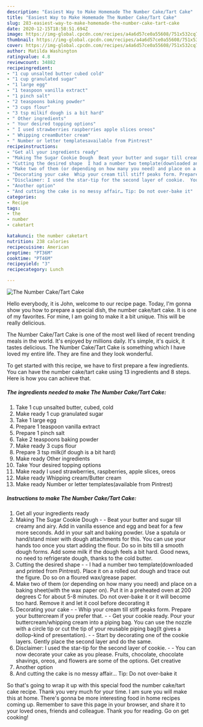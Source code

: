 ```yaml
---
description: "Easiest Way to Make Homemade The Number Cake/Tart Cake"
title: "Easiest Way to Make Homemade The Number Cake/Tart Cake"
slug: 283-easiest-way-to-make-homemade-the-number-cake-tart-cake
date: 2020-12-15T18:58:51.694Z
image: https://img-global.cpcdn.com/recipes/a4a6d57ce0a55608/751x532cq70/the-number-caketart-cake-recipe-main-photo.jpg
thumbnail: https://img-global.cpcdn.com/recipes/a4a6d57ce0a55608/751x532cq70/the-number-caketart-cake-recipe-main-photo.jpg
cover: https://img-global.cpcdn.com/recipes/a4a6d57ce0a55608/751x532cq70/the-number-caketart-cake-recipe-main-photo.jpg
author: Matilda Washington
ratingvalue: 4.8
reviewcount: 34882
recipeingredient:
- "1 cup unsalted butter cubed cold"
- "1 cup granulated sugar"
- "1 large egg"
- "1 teaspoon vanilla extract"
- "1 pinch salt"
- "2 teaspoons baking powder"
- "3 cups flour"
- "3 tsp milkif dough is a bit hard"
- " Other ingredients"
- " Your desired topping options"
- " I used strawberries raspberries apple slices oreos"
- " Whipping creamButter cream"
- " Number or letter templatesavailable from Pintrest"
recipeinstructions:
- "Get all your ingredients ready"
- "Making The Sugar Cookie Dough  Beat your butter and sugar till creamy and airy. Add in vanilla essence and egg and beat for a few more seconds. Add in your salt and baking powder. Use a spatula or hand/stand mixer with dough attachments for this. You can use your hands too once you start adding the flour. Do so in bits till a smooth dough forms. Add some milk if the dough feels a bit hard. Good news, no need to refrigerate dough, thanks to the cold butter."
- "Cutting the desired shape  I had a number two template(downloaded and printed from Pintrest). Place it on a rolled out dough and trace out the figure. Do so on a floured wax/grease paper."
- "Make two of them (or depending on how many you need) and place on a baking sheet(with the wax paper on). Put it in a preheated oven at 200 degrees C for about 5-8 minutes. Do not over-bake it or it will become too hard. Remove it and let it cool before decorating it"
- "Decorating your cake  Whip your cream till stiff peaks form. Prepare your buttercream if you prefer that.  Get your cookie ready. Pour your buttercream/whipping cream into a piping bag. You can use the nozzle with a circle tip or cut the tip of your reusable piping bag(It gives a dollop-kind of presentation).  Start by decorating one of the cookie layers. Gently place the second layer and do the same."
- "Disclaimer: I used the star-tip for the second layer of cookie.  You can now decorate your cake as you please. Fruits, chocolate, chocolate shavings, oreos, and flowers are some of the options. Get creative"
- "Another option"
- "And cutting the cake is no messy affair… Tip: Do not over-bake it"
categories:
- Recipe
tags:
- the
- number
- caketart

katakunci: the number caketart 
nutrition: 238 calories
recipecuisine: American
preptime: "PT36M"
cooktime: "PT46M"
recipeyield: "3"
recipecategory: Lunch

---
```



![The Number Cake/Tart Cake](https://img-global.cpcdn.com/recipes/a4a6d57ce0a55608/751x532cq70/the-number-caketart-cake-recipe-main-photo.jpg)

Hello everybody, it is John, welcome to our recipe page. Today, I'm gonna show you how to prepare a special dish, the number cake/tart cake. It is one of my favorites. For mine, I am going to make it a bit unique. This will be really delicious.



The Number Cake/Tart Cake is one of the most well liked of recent trending meals in the world. It's enjoyed by millions daily. It's simple, it's quick, it tastes delicious. The Number Cake/Tart Cake is something which I have loved my entire life. They are fine and they look wonderful.


To get started with this recipe, we have to first prepare a few ingredients. You can have the number cake/tart cake using 13 ingredients and 8 steps. Here is how you can achieve that.

<!--inarticleads1-->

##### The ingredients needed to make The Number Cake/Tart Cake:

1. Take 1 cup unsalted butter, cubed, cold
1. Make ready 1 cup granulated sugar
1. Take 1 large egg
1. Prepare 1 teaspoon vanilla extract
1. Prepare 1 pinch salt
1. Take 2 teaspoons baking powder
1. Make ready 3 cups flour
1. Prepare 3 tsp milk(if dough is a bit hard)
1. Make ready  Other ingredients
1. Take  Your desired topping options
1. Make ready  I used strawberries, raspberries, apple slices, oreos
1. Make ready  Whipping cream/Butter cream
1. Make ready  Number or letter templates(available from Pintrest)




<!--inarticleads2-->

##### Instructions to make The Number Cake/Tart Cake:

1. Get all your ingredients ready
1. Making The Sugar Cookie Dough -  - Beat your butter and sugar till creamy and airy. Add in vanilla essence and egg and beat for a few more seconds. Add in your salt and baking powder. Use a spatula or hand/stand mixer with dough attachments for this. You can use your hands too once you start adding the flour. Do so in bits till a smooth dough forms. Add some milk if the dough feels a bit hard. Good news, no need to refrigerate dough, thanks to the cold butter.
1. Cutting the desired shape -  - I had a number two template(downloaded and printed from Pintrest). Place it on a rolled out dough and trace out the figure. Do so on a floured wax/grease paper.
1. Make two of them (or depending on how many you need) and place on a baking sheet(with the wax paper on). Put it in a preheated oven at 200 degrees C for about 5-8 minutes. Do not over-bake it or it will become too hard. Remove it and let it cool before decorating it
1. Decorating your cake -  - Whip your cream till stiff peaks form. Prepare your buttercream if you prefer that. -  - Get your cookie ready. Pour your buttercream/whipping cream into a piping bag. You can use the nozzle with a circle tip or cut the tip of your reusable piping bag(It gives a dollop-kind of presentation). -  - Start by decorating one of the cookie layers. Gently place the second layer and do the same.
1. Disclaimer: I used the star-tip for the second layer of cookie. -  - You can now decorate your cake as you please. Fruits, chocolate, chocolate shavings, oreos, and flowers are some of the options. Get creative
1. Another option
1. And cutting the cake is no messy affair… Tip: Do not over-bake it




So that's going to wrap it up with this special food the number cake/tart cake recipe. Thank you very much for your time. I am sure you will make this at home. There's gonna be more interesting food in home recipes coming up. Remember to save this page in your browser, and share it to your loved ones, friends and colleague. Thank you for reading. Go on get cooking!
